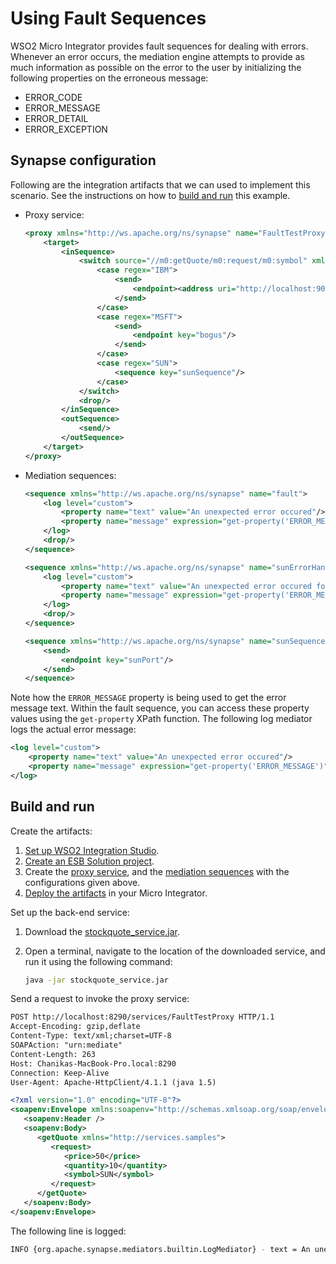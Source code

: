 # Using Fault Sequences 
WSO2 Micro Integrator provides fault sequences for dealing with errors. Whenever an error occurs, the mediation engine attempts to provide as much information as possible on the error to the user by initializing the following properties on the erroneous message:

-	ERROR_CODE
-   ERROR_MESSAGE
-   ERROR_DETAIL
-   ERROR_EXCEPTION

## Synapse configuration
Following are the integration artifacts that we can used to implement this scenario. See the instructions on how to [build and run](#build-and-run) this example.

-   Proxy service:
    ```xml
    <proxy xmlns="http://ws.apache.org/ns/synapse" name="FaultTestProxy" startOnLoad="true" transports="http https">
        <target>
            <inSequence>
                <switch source="//m0:getQuote/m0:request/m0:symbol" xmlns:m0="http://services.samples">
                    <case regex="IBM">
                        <send>
                            <endpoint><address uri="http://localhost:9000/services/SimpleStockQuoteService"/></endpoint>
                        </send>
                    </case>
                    <case regex="MSFT">
                        <send>
                            <endpoint key="bogus"/>
                        </send>
                    </case>
                    <case regex="SUN">
                        <sequence key="sunSequence"/>
                    </case>
                </switch>
                <drop/>
            </inSequence>
            <outSequence>
                <send/>
            </outSequence>
        </target>
    </proxy>
    ```
    
-   Mediation sequences:

    ```xml tab='Fault Sequence'
    <sequence xmlns="http://ws.apache.org/ns/synapse" name="fault">
        <log level="custom">
            <property name="text" value="An unexpected error occured"/>
            <property name="message" expression="get-property('ERROR_MESSAGE')"/>
        </log>
        <drop/>
    </sequence>
    ```

    ```xml tab='Error Handling Sequence with Logs'
    <sequence xmlns="http://ws.apache.org/ns/synapse" name="sunErrorHandler">
        <log level="custom">
            <property name="text" value="An unexpected error occured for stock SUN"/>
            <property name="message" expression="get-property('ERROR_MESSAGE')"/>
        </log>
        <drop/>
    </sequence>
    ```

    ```xml tab='Error Handling Sequence'
    <sequence xmlns="http://ws.apache.org/ns/synapse" name="sunSequence" onError="sunErrorHandler">
        <send>
            <endpoint key="sunPort"/>
        </send>
    </sequence>
    ```

Note how the `ERROR_MESSAGE` property is being used to get the error message text. Within the fault sequence, you can access these property values using
the `get-property` XPath function. The following log mediator logs the actual error message:

```xml
<log level="custom">  
    <property name="text" value="An unexpected error occured"/>
    <property name="message" expression="get-property('ERROR_MESSAGE')"/>
</log>
``` 

## Build and run

Create the artifacts:

1. [Set up WSO2 Integration Studio](../../../../develop/installing-WSO2-Integration-Studio).
2. [Create an ESB Solution project](../../../../develop/creating-projects/#esb-config-project).
3. Create the [proxy service](../../../../develop/creating-artifacts/creating-a-proxy-service), and the [mediation sequences](../../../../develop/creating-artifacts/creating-reusable-sequences) with the configurations given above.
4. [Deploy the artifacts](../../../../develop/deploy-and-run) in your Micro Integrator.

Set up the back-end service:

1. Download the [stockquote_service.jar](https://github.com/wso2-docs/WSO2_EI/blob/master/Back-End-Service/stockquote_service.jar).
2. Open a terminal, navigate to the location of the downloaded service, and run it using the following command:

    ```bash
    java -jar stockquote_service.jar
    ```

Send a request to invoke the proxy service:
```xml
POST http://localhost:8290/services/FaultTestProxy HTTP/1.1
Accept-Encoding: gzip,deflate
Content-Type: text/xml;charset=UTF-8
SOAPAction: "urn:mediate"
Content-Length: 263
Host: Chanikas-MacBook-Pro.local:8290
Connection: Keep-Alive
User-Agent: Apache-HttpClient/4.1.1 (java 1.5)

<?xml version="1.0" encoding="UTF-8"?>
<soapenv:Envelope xmlns:soapenv="http://schemas.xmlsoap.org/soap/envelope/">
   <soapenv:Header />
   <soapenv:Body>
      <getQuote xmlns="http://services.samples">
         <request>
            <price>50</price>
            <quantity>10</quantity>
            <symbol>SUN</symbol>
         </request>
      </getQuote>
   </soapenv:Body>
</soapenv:Envelope>
```

The following line is logged:
```bash
INFO {org.apache.synapse.mediators.builtin.LogMediator} - text = An unexpected error occured for stock SUN, message = Couldn't find the endpoint with the key : sunPort
```